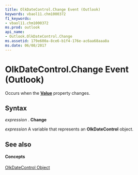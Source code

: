 ```yaml
---
title: OlkDateControl.Change Event (Outlook)
keywords: vbaol11.chm1000372
f1_keywords:
- vbaol11.chm1000372
ms.prod: outlook
api_name:
- Outlook.OlkDateControl.Change
ms.assetid: 179e600a-8ce6-b1f4-176e-ac6aa68aaa8a
ms.date: 06/08/2017
---
```



# OlkDateControl.Change Event (Outlook)

Occurs when the  **[Value](Outlook.OlkDateControl.Value.md)** property changes.


## Syntax

 _expression_ . **Change**

 _expression_ A variable that represents an **OlkDateControl** object.


## See also


#### Concepts


[OlkDateControl Object](Outlook.OlkDateControl.md)


